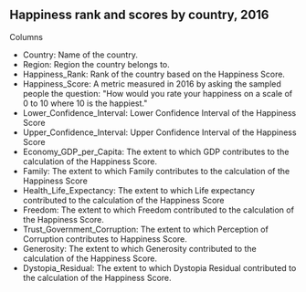 ## Happiness rank and scores by country, 2016

Columns
* Country: Name of the country.
* Region: Region the country belongs to.
* Happiness_Rank: Rank of the country based on the Happiness Score.
* Happiness_Score: A metric measured in 2016 by asking the sampled people the question: "How would you rate your happiness on a scale of 0 to 10 where 10 is the happiest."
* Lower_Confidence_Interval: Lower Confidence Interval of the Happiness Score
* Upper_Confidence_Interval: Upper Confidence Interval of the Happiness Score
* Economy_GDP_per_Capita: The extent to which GDP contributes to the calculation of the Happiness Score.
* Family: The extent to which Family contributes to the calculation of the Happiness Score
* Health_Life_Expectancy: The extent to which Life expectancy contributed to the calculation of the Happiness Score
* Freedom: The extent to which Freedom contributed to the calculation of the Happiness Score.
* Trust_Government_Corruption: The extent to which Perception of Corruption contributes to Happiness Score.
* Generosity: The extent to which Generosity contributed to the calculation of the Happiness Score.
* Dystopia_Residual: The extent to which Dystopia Residual contributed to the calculation of the Happiness Score.
